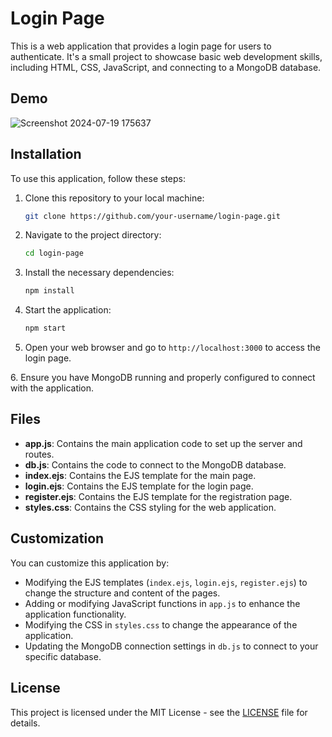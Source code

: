 # Login Page

This is a web application that provides a login page for users to authenticate. It's a small project to showcase basic web development skills, including HTML, CSS, JavaScript, and connecting to a MongoDB database.

## Demo

![Screenshot 2024-07-19 175637](https://github.com/user-attachments/assets/d0662c4d-5cda-4839-ac24-7eb083c4f04d)

## Installation

To use this application, follow these steps:

1. Clone this repository to your local machine:

    ```bash
    git clone https://github.com/your-username/login-page.git
    ```

2. Navigate to the project directory:

    ```bash
    cd login-page
    ```

3. Install the necessary dependencies:

    ```bash
    npm install
    ```

4. Start the application:

    ```bash
    npm start
    ```

5. Open your web browser and go to `http://localhost:3000` to access the login page.
<div>
    
</div>
6. Ensure you have MongoDB running and properly configured to connect with the application.

## Files

- **app.js**: Contains the main application code to set up the server and routes.
- **db.js**: Contains the code to connect to the MongoDB database.
- **index.ejs**: Contains the EJS template for the main page.
- **login.ejs**: Contains the EJS template for the login page.
- **register.ejs**: Contains the EJS template for the registration page.
- **styles.css**: Contains the CSS styling for the web application.

## Customization

You can customize this application by:

- Modifying the EJS templates (`index.ejs`, `login.ejs`, `register.ejs`) to change the structure and content of the pages.
- Adding or modifying JavaScript functions in `app.js` to enhance the application functionality.
- Modifying the CSS in `styles.css` to change the appearance of the application.
- Updating the MongoDB connection settings in `db.js` to connect to your specific database.

## License

This project is licensed under the MIT License - see the [LICENSE](LICENSE) file for details.
